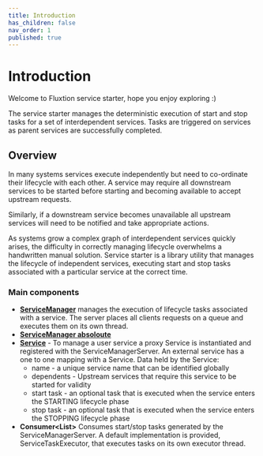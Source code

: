 ```yaml
---
title: Introduction
has_children: false
nav_order: 1
published: true
---
```


# Introduction
Welcome to Fluxtion service starter, hope you enjoy exploring :)

The service starter manages the deterministic execution of start and stop tasks for a set of interdependent services. 
Tasks are triggered on services as parent services are successfully completed. 

## Overview
In many systems services execute independently but need to co-ordinate their lifecycle with each other. A service
may require all downstream services to be started before starting and becoming available to accept upstream requests.

Similarly, if a downstream service becomes unavailable all upstream services will need to be notified and take appropriate
actions.

As systems grow a complex graph of interdependent services quickly arises, the difficulty in correctly managing
lifecycle overwhelms a handwritten manual solution. Service starter is a library utility that manages the 
lifecycle of independent services, executing start and stop tasks associated with a particular service at the correct time.

### Main components
- **[ServiceManager](//github.com/gregv12/fluxtion-service-starter/blob/master/src/main/java/com/fluxtion/example/servicestater/ServiceManager.java)** 
  manages the execution of lifecycle tasks associated with a service. The server places all  clients requests on a 
  queue and executes them on its own thread.
- **[ServiceManager absoloute](https://github.com/gregv12/fluxtion-service-starter/blob/master/src/main/java/com/fluxtion/example/servicestater/ServiceManager.java)** 
- **[Service](https://github.com/gregv12/example-service-starter/blob/e9a6d092f492cd89060abc717c70f6539cf8f856/src/main/java/com/fluxtion/example/servicestater/Service.java#L20)** - To manage a user service a proxy Service is instantiated and registered with the ServiceManagerServer.
  An external service has a one to one mapping with a Service. Data held by the Service:
    - name - a unique service name that can be identified globally
    - dependents - Upstream services that require this service to be started for validity
    - start task - an optional task that is executed when the service enters the STARTING lifecycle phase
    - stop task - an optional task that is executed when the service enters the STOPPING lifecycle phase
- **Consumer<List<TaskWrapper>>** Consumes start/stop tasks generated by the ServiceManagerServer. A default implementation
  is provided, ServiceTaskExecutor, that executes tasks on its own executor thread.
